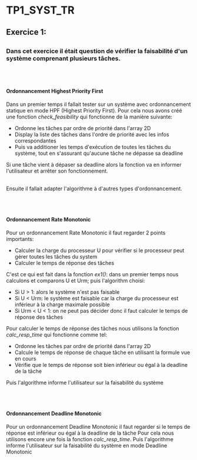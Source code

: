 <h1>TP1_SYST_TR</h1>

<h2>Exercice 1:<h2/>

<h3>Dans cet exercice il était question de vérifier la faisabilité d'un système comprenant plusieurs tâches.</h3>

<br><br>
  <h4>Ordonnancement Highest Priority First</i></h4>
  <p>
  Dans un premier temps il fallait tester sur un système avec ordonnancement statique en mode HPF (Highest Priority First).
  Pour cela nous avons créé une fonction <i>check_feasibility</i> qui fonctionne de la manière suivante:
  <ul>
    <li>Ordonne les tâches par ordre de priorité dans l'array 2D</li>
    <li>Display la liste des tâches dans l'ordre de priorité avec les infos correspondantes</li>
    <li>Puis va additioner les temps d'exécution de toutes les tâches du système, tout en s'assurant qu'aucune tâche ne dépasse sa deadline</li>
  </ul>
  Si une tâche vient à dépaser sa deadline alors la fonction va en informer l'utilisateur et arrêter son fonctionnement.
  </p>
  
  <br>
  Ensuite il fallait adapter l'algorithme à d'autres types d'ordonnancement.
  <br>

<br><br>
  <h4>Ordonnancement Rate Monotonic</h4>
  <p>

  Pour un ordonnancement Rate Monotonic il faut regarder 2 points importants:
  <ul>
    <li>Calculer la charge du processeur U pour vérifier si le processeur peut gérer toutes les tâches du system</li>
    <li>Calculer le temps de réponse des tâches</li>
  </ul>

  C'est ce qui est fait dans la fonction <i>ex1()</i>: dans un premier temps nous calculons et comparons U et Urm; puis l'algorithm choisi:
  <ul>
    <li>Si U > 1: alors le système n'est pas faisable</li>
    <li>Si U < Urm: le système est faisable car la charge du processeur est inférieur à la charge maximale possible</li>
    <li>Si Urm < U < 1: on ne peut pas décider donc il faut calculer le temps de réponse des tâches</li>
  </ul>

  Pour calculer le temps de réponse des tâches nous utilisons la fonction <i>calc_resp_time</i> qui fonctionne comme tel:
  <ul>
    <li>Ordonne les tâches par ordre de priorité dans l'array 2D</li>
    <li>Calcule le temps de réponse de chaque tâche en utilisant la formule vue en cours</li>
    <li>Vérifie que le temps de réponse soit bien inférieur ou égal à la deadline de la tâche</li>
  </ul>
Puis l'algorithme informe l'utilisateur sur la faisabilité du système
      
  </p>

  <br><br>
  <h4>Ordonnancement Deadline Monotonic</h4>
  <p>

  Pour un ordonnancement Deadline Monotonic il faut regarder si le temps de réponse est inférieur ou égal à la deadline de la tâche
  Pour cela nous utilisons encore une fois la fonction <i>calc_resp_time</i>.
  Puis l'algorithme informe l'utilisateur sur la faisabilité du système en mode Deadline Monotonic
      
  </p>
  
  


